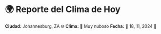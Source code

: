 # 🌍 Reporte del Clima de Hoy

**Ciudad:** Johannesburg, ZA 🌐
**Clima:** 🌈 Muy nuboso
**Fecha:** 📅 18, 11, 2024 🚀
